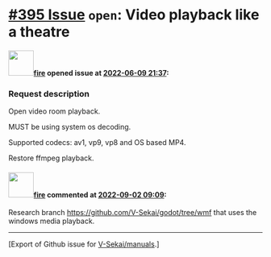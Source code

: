 # [\#395 Issue](https://github.com/V-Sekai/manuals/issues/395) `open`: Video playback like a theatre

#### <img src="https://avatars.githubusercontent.com/u/32321?u=c2e06a3d2b49a467aa907e54aa259516440267cc&v=4" width="50">[fire](https://github.com/fire) opened issue at [2022-06-09 21:37](https://github.com/V-Sekai/manuals/issues/395):

### Request description

Open video room playback.

MUST be using system os decoding.

Supported codecs: av1, vp9, vp8 and OS based MP4.

Restore ffmpeg playback.

#### <img src="https://avatars.githubusercontent.com/u/32321?u=c2e06a3d2b49a467aa907e54aa259516440267cc&v=4" width="50">[fire](https://github.com/fire) commented at [2022-09-02 09:09](https://github.com/V-Sekai/manuals/issues/395#issuecomment-1339596551):

Research branch https://github.com/V-Sekai/godot/tree/wmf that uses the windows media playback.


-------------------------------------------------------------------------------



[Export of Github issue for [V-Sekai/manuals](https://github.com/V-Sekai/manuals).]
